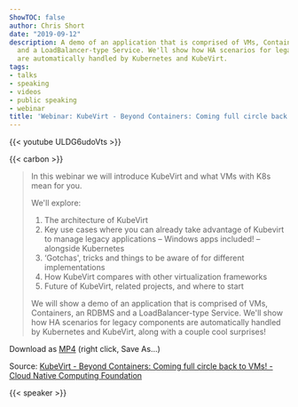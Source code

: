 ```yaml
---
ShowTOC: false
author: Chris Short
date: "2019-09-12"
description: A demo of an application that is comprised of VMs, Containers, an RDBMS
  and a LoadBalancer-type Service. We'll show how HA scenarios for legacy components
  are automatically handled by Kubernetes and KubeVirt.
tags:
- talks
- speaking
- videos
- public speaking
- webinar
title: 'Webinar: KubeVirt - Beyond Containers: Coming full circle back to VMs!'
---
```


{{< youtube ULDG6udoVts >}}

{{< carbon >}}

> In this webinar we will introduce KubeVirt and what VMs with K8s mean for you.
>
> We'll explore:
>
> 1. The architecture of KubeVirt
> 1. Key use cases where you can already take advantage of Kubevirt to manage legacy applications – Windows apps included! – alongside Kubernetes
> 1. ‘Gotchas', tricks and things to be aware of for different implementations
> 1. How KubeVirt compares with other virtualization frameworks
> 1. Future of KubeVirt, related projects, and where to start
>
> We will show a demo of an application that is comprised of VMs, Containers, an RDBMS and a LoadBalancer-type Service. We'll show how HA scenarios for legacy components are automatically handled by Kubernetes and KubeVirt, along with a couple cool surprises!

Download as [MP4](https://shortcdn.com/chrisshort/KubeVirt-Beyond-Containers-Coming-full-circle-back-to-VMs.mp4) (right click, Save As...)

Source: [KubeVirt - Beyond Containers: Coming full circle back to VMs! - Cloud Native Computing Foundation](https://www.cncf.io/online-programs/kubevirt-beyond-containers-coming-full-circle-back-to-vms/)

{{< speaker >}}
